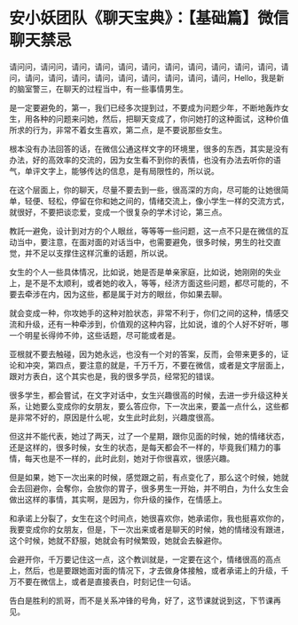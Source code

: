 # 安小妖团队《聊天宝典》：【基础篇】微信聊天禁忌

请问问，请问问，请问，请问，请问，请问，请问，请问，请问，请问，请问，请问，请问，请问，请问，请问，请问，请问，请问，请问，请问，Hello，我是新的脑室警三，在聊天的过程当中，有一些事情男生。

是一定要避免的，第一，我们已经多次提到过，不要成为问题少年，不断地轰炸女生，用各种的问题来问她，然后，把聊天变成了，你问她打的这种面试，这种价值所求的行为，非常不着女生喜欢，第二点，是不要说那些女生。

根本没有办法回答的话，在微信公通这样文字的环境里，很多的东西，其实是没有办法，好的高效率的交流的，因为女生看不到你的表情，也没有办法去听你的语气，单评文字上，能够传达的信息，是有局限性的，所以说。

在这个层面上，你的聊天，尽量不要去到一些，很高深的方向，尽可能的让她很简单，轻便、轻松，停留在你和她之间的，情绪交流上，像小学生一样的交流方式，就很好，不要把谈恋爱，变成一个很复杂的学术讨论，第三点。

教託一避免，设计到对方的个人眼丝，等等等一些问题，这一点不只是在微信的互动当中，要注意，在面对面的对话当中，也需要避免，很多时候，男生的社交直觉，并不足以支撑住这样沉重的话题，所以说。

女生的个人一些具体情况，比如说，她是否是单亲家庭，比如说，她刚刚的失业上，是不是不太顺利，或者她的收入，等等，经济方面这些问题，都尽可能的，不要去牵涉在内，因为这些，都是属于对方的眼丝，你如果去聊。

就会变成一种，你攻她手的这种对脸状态，非常不利于，你们之间的这种，情感交流和升级，还有一种牵涉到，价值观的这种内容，比如说，谁的个人好不好听，哪一个明星长得帅不帅，这些话题，尽可能或者是。

亚根就不要去触碰，因为她永远，也没有一个对的答案，反而，会带来更多的，证论和冲突，第四点，要注意的就是，千万千万，不要在微信，或者是文字层面上，跟对方表白，这个其实也是，我的很多学员，经常犯的错误。

很多学生，都会嘗试，在文字对话中，女生兴趣很高的时候，去进一步升级这种关系，让她要么变成你的女朋友，要么答应你，下一次出来，要盖一点什么，这些都是非常不好的，原因是什么呢，女生此时此刻，兴趣度很高。

但这并不能代表，她过了两天，过了一个星期，跟你见面的时候，她的情绪状态，还是这样的，很多时候，女生的状态，是每天都会不一样的，毕竟我们精力的事情，每天也是不一样的，此时此刻，她对于你很喜欢，很感兴趣。

但是如果，她下一次出来的时候，感觉跟之前，有点变化了，那么这个时候，她就会去回避你，会奪你，会放你的胃子，很多男生一开始，并不明白，为什么女生会做出这样的事情，其实啊，是因为，你升级的操作，在情感上。

和承诺上分裂了，女生在这个时间点，她很喜欢你，她承诺你，我也挺喜欢你的，我要变成你的女朋友，但是，下一次出来或者是聊天的时候，她的情绪没有跟进，这个时候，她就不舒服，她就会有时候繁毁，她就会去躲避你。

会避开你，千万要记住这一点，这个教训就是，一定要在这个，情绪很高的高点上，然后，也是要跟她面对面的情况下，才去做身体接触，或者承诺上的升级，千万不要在微信上，或者是直接表白，时刻记住一句话。

告白是胜利的凯哥，而不是关系冲锋的号角，好了，这节课就说到这，下节课再见。
